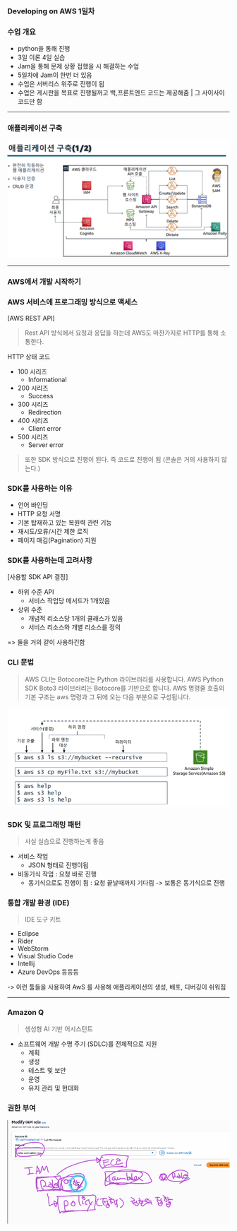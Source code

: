 ### Developing on AWS 1일차

### 수업 개요
- python을 통해 진행
- 3일 이론 4일 실습
- Jam을 통해 문제 상황 접했을 시 해결하는 수업
- 5일차에 Jam이 한번 더 있음
- 수업은 서버리스 위주로 진행이 됨
- 수업은 게시판을 목표로 진행될꺼고 백,프론트엔드 코드는 제공해줌 | 그 사이사이 코드만 함
 
---

### 애플리케이션 구축
![alt text](../a_images/app_structure.png)

---

### AWS에서 개발 시작하기

### AWS 서비스에 프로그래밍 방식으로 액세스

[AWS REST API]
> Rest API 방식에서 요청과 응답을 하는데 AWS도 마찬가지로 HTTP를 통해 소통한다.

HTTP 상태 코드
- 100 시리즈
    - Informational
- 200 시리즈
    - Success
- 300 시리즈
    - Redirection
- 400 시리즈
    - Client error
- 500 시리즈
    - Server error

> 또한 SDK 방식으로 진행이 된다. 즉 코드로 진행이 됨 (콘솔은 거의 사용하지 않는다.)

### SDK를 사용하는 이유
- 언어 바인딩
- HTTP 요청 서명
- 기본 탑재하고 있는 복원력 관련 기능
- 재시도/오류/시간 제한 로직
- 페이지 매김(Pagination) 지원

### SDK를 사용하는데 고려사항
[사용할 SDK API 결정]
- 하위 수준 API
    - 서비스 작업당 메서드가 1개있음
- 상위 수준
    - 개념적 리소스당 1개의 클래스가 있음
    - 서비스 리소스와 개별 리소스를 정의

=>  둘을 거의 같이 사용하긴함

### CLI 문법
> AWS CLI는 Botocore라는 Python 라이브러리를 사용합니다. AWS Python SDK 
Boto3 라이브러리는 Botocore를 기반으로 합니다. AWS 명령줄 호출의 기본 구조는 aws 명령과 그 뒤에 오는 다음 부분으로 구성됩니다. 

![alt text](../a_images/AWS_CLI.png)

### SDK 및 프로그래밍 패턴
> 사실 실습으로 진행하는게 좋음

- 서비스 작업
    - JSON 형태로 진행이됨
- 비동기식 작업 : 요청 바로 진행
    - 동기식으로도 진행이 됨 : 요청 끝날때까지 기다림 -> 보통은 동기식으로 진행

### 통합 개발 환경 (IDE)
> IDE 도구 키트

- Eclipse 
- Rider
- WebStorm
- Visual Studio Code
- Intellij
- Azure DevOps
등등등

-> 이런 툴들을 사용하여 AwS 를 사용해 애플리케이션의 생성, 배포, 디버깅이 쉬워짐

---

### Amazon Q
> 생성형  AI 기반 어시스턴트

- 소프트웨어 개발 수명 주기 (SDLC)를 전체적으로 지원
    - 계획
    - 생성
    - 테스트 및 보안
    - 운영
    - 유지 관리 및 현대화

### 권한 부여

![alt text](../a_images/aws_role_give.png)